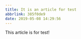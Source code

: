 ```yaml
---
title: It is an article for test
abbrlink: 385f0de9
date: 2019-05-08 14:29:56
---
```

This article is for test!